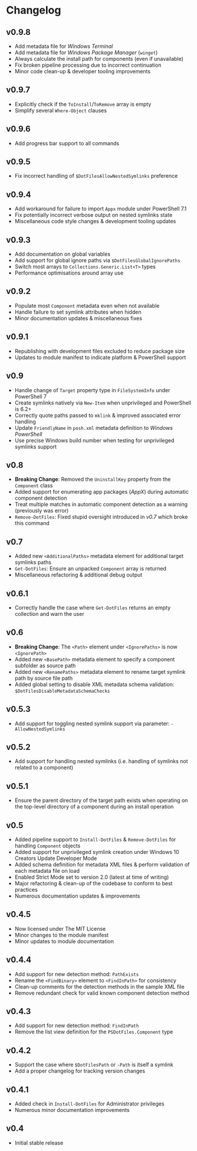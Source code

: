 Changelog
=========

v0.9.8
------

- Add metadata file for *Windows Terminal*
- Add metadata file for *Windows Package Manager* (`winget`)
- Always calculate the install path for components (even if unavailable)
- Fix broken pipeline processing due to incorrect continuation
- Minor code clean-up & developer tooling improvements

v0.9.7
------

- Explicitly check if the `ToInstall`/`ToRemove` array is empty
- Simplify several `Where-Object` clauses

v0.9.6
------

- Add progress bar support to all commands

v0.9.5
------

- Fix incorrect handling of `$DotFilesAllowNestedSymlinks` preference

v0.9.4
------

- Add workaround for failure to import `Appx` module under PowerShell 7.1
- Fix potentially incorrect verbose output on nested symlinks state
- Miscellaneous code style changes & development tooling updates

v0.9.3
------

- Add documentation on global variables
- Add support for global ignore paths via `$DotFilesGlobalIgnorePaths`
- Switch most arrays to `Collections.Generic.List<T>` types
- Performance optimisations around array use

v0.9.2
------

- Populate most `Component` metadata even when not available
- Handle failure to set symlink attributes when hidden
- Minor documentation updates & miscellaneous fixes

v0.9.1
------

- Republishing with development files excluded to reduce package size
- Updates to module manifest to indicate platform & PowerShell support

v0.9
----

- Handle change of `Target` property type in `FileSystemInfo` under PowerShell 7
- Create symlinks natively via `New-Item` when unprivileged and PowerShell is 6.2+
- Correctly quote paths passed to `mklink` & improved associated error handling
- Update `FriendlyName` in `posh.xml` metadata definition to *Windows PowerShell*
- Use precise Windows build number when testing for unprivileged symlinks support

v0.8
----

- **Breaking Change**: Removed the `UninstallKey` property from the `Component` class
- Added support for enumerating app packages (*AppX*) during automatic component detection
- Treat multiple matches in automatic component detection as a warning (previously was error)
- `Remove-DotFiles`: Fixed stupid oversight introduced in *v0.7* which broke this command

v0.7
----

- Added new `<AdditionalPaths>` metadata element for additional target symlinks paths
- `Get-DotFiles`: Ensure an unpacked `Component` array is returned
- Miscellaneous refactoring & additional debug output

v0.6.1
------

- Correctly handle the case where `Get-DotFiles` returns an empty collection and warn the user

v0.6
----

- **Breaking Change**: The `<Path>` element under `<IgnorePaths>` is now `<IgnorePath>`
- Added new `<BasePath>` metadata element to specify a component subfolder as source path
- Added new `<RenamePaths>` metadata element to rename target symlink path by source file path
- Added global setting to disable XML metadata schema validation: `$DotFilesDisableMetadataSchemaChecks`

v0.5.3
------

- Add support for toggling nested symlink support via parameter: `-AllowNestedSymlinks`

v0.5.2
------

- Add support for handling nested symlinks (i.e. handling of symlinks not related to a component)

v0.5.1
------

- Ensure the parent directory of the target path exists when operating on the top-level directory of a component during an install operation

v0.5
----

- Added pipeline support to `Install-DotFiles` & `Remove-DotFiles` for handling `Component` objects
- Added support for unprivileged symlink creation under Windows 10 Creators Update Developer Mode
- Added schema definition for metadata XML files & perform validation of each metadata file on load
- Enabled Strict Mode set to version 2.0 (latest at time of writing)
- Major refactoring & clean-up of the codebase to conform to best practices
- Numerous documentation updates & improvements

v0.4.5
------

- Now licensed under The MIT License
- Minor changes to the module manifest
- Minor updates to module documentation

v0.4.4
------

- Add support for new detection method: `PathExists`
- Rename the `<FindBinary>` element to `<FindInPath>` for consistency
- Clean-up comments for the detection methods in the sample XML file
- Remove redundant check for valid known component detection method

v0.4.3
------

- Add support for new detection method: `FindInPath`
- Remove the list view definition for the `PSDotFiles.Component` type

v0.4.2
------

- Support the case where `$DotFilesPath` or `-Path` is itself a symlink
- Add a proper changelog for tracking version changes

v0.4.1
------

- Added check in `Install-DotFiles` for Administrator privileges
- Numerous minor documentation improvements

v0.4
----

- Initial stable release
